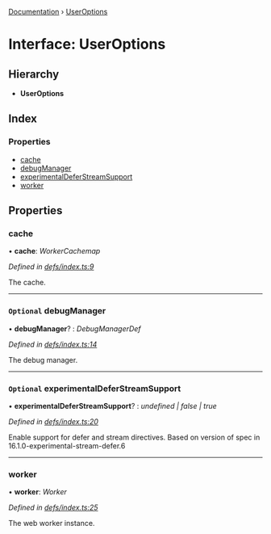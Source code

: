[Documentation](../README.md) › [UserOptions](useroptions.md)

# Interface: UserOptions

## Hierarchy

* **UserOptions**

## Index

### Properties

* [cache](useroptions.md#cache)
* [debugManager](useroptions.md#optional-debugmanager)
* [experimentalDeferStreamSupport](useroptions.md#optional-experimentaldeferstreamsupport)
* [worker](useroptions.md#worker)

## Properties

###  cache

• **cache**: *WorkerCachemap*

*Defined in [defs/index.ts:9](https://github.com/badbatch/graphql-box/blob/1f1e01d3/packages/worker-client/src/defs/index.ts#L9)*

The cache.

___

### `Optional` debugManager

• **debugManager**? : *DebugManagerDef*

*Defined in [defs/index.ts:14](https://github.com/badbatch/graphql-box/blob/1f1e01d3/packages/worker-client/src/defs/index.ts#L14)*

The debug manager.

___

### `Optional` experimentalDeferStreamSupport

• **experimentalDeferStreamSupport**? : *undefined | false | true*

*Defined in [defs/index.ts:20](https://github.com/badbatch/graphql-box/blob/1f1e01d3/packages/worker-client/src/defs/index.ts#L20)*

Enable support for defer and stream directives. Based on version
of spec in 16.1.0-experimental-stream-defer.6

___

###  worker

• **worker**: *Worker*

*Defined in [defs/index.ts:25](https://github.com/badbatch/graphql-box/blob/1f1e01d3/packages/worker-client/src/defs/index.ts#L25)*

The web worker instance.
